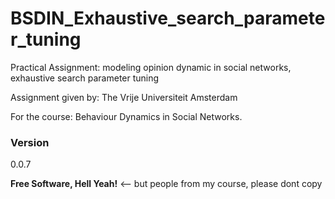 # BSDIN_Exhaustive_search_parameter_tuning
Practical Assignment: modeling opinion dynamic in social networks, exhaustive search parameter tuning

Assignment given by: The Vrije Universiteit Amsterdam 


For the course: Behaviour Dynamics in Social Networks.

### Version
0.0.7

**Free Software, Hell Yeah!** <-- but people from my course, please dont copy
